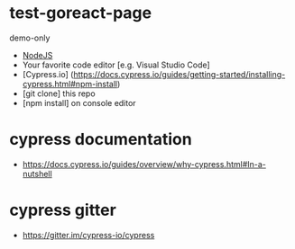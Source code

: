 # test-goreact-page
demo-only
- [NodeJS](https://nodejs.org/en/download/)
- Your favorite code editor [e.g. Visual Studio Code]
- [Cypress.io] (https://docs.cypress.io/guides/getting-started/installing-cypress.html#npm-install)
- [git clone] this repo
- [npm install] on console editor
# cypress documentation
- https://docs.cypress.io/guides/overview/why-cypress.html#In-a-nutshell
# cypress gitter
- https://gitter.im/cypress-io/cypress
